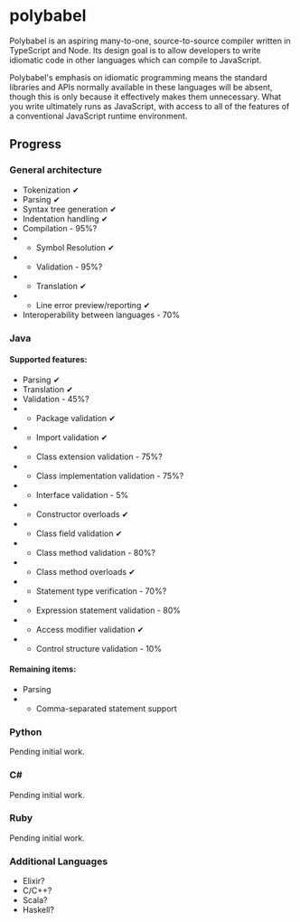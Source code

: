 # polybabel

Polybabel is an aspiring many-to-one, source-to-source compiler written in TypeScript and Node. Its design goal is to allow developers to write idiomatic code in other languages which can compile to JavaScript.

Polybabel's emphasis on idiomatic programming means the standard libraries and APIs normally available in these languages will be absent, though this is only because it effectively makes them unnecessary. What you write ultimately runs as JavaScript, with access to all of the features of a conventional JavaScript runtime environment.

## Progress

### General architecture

* Tokenization ✔
* Parsing ✔
* Syntax tree generation ✔
* Indentation handling ✔
* Compilation - 95%?
* * Symbol Resolution ✔
* * Validation - 95%?
* * Translation ✔
* * Line error preview/reporting ✔
* Interoperability between languages - 70%

### Java
#### Supported features:
* Parsing ✔
* Translation ✔
* Validation - 45%?
* * Package validation ✔
* * Import validation ✔
* * Class extension validation - 75%?
* * Class implementation validation - 75%?
* * Interface validation - 5%
* * Constructor overloads ✔
* * Class field validation ✔
* * Class method validation - 80%?
* * Class method overloads ✔
* * Statement type verification - 70%?
* * Expression statement validation - 80%
* * Access modifier validation ✔
* * Control structure validation - 10%
#### Remaining items:
* Parsing
* * Comma-separated statement support

### Python
Pending initial work.

### C#
Pending initial work.

### Ruby
Pending initial work.

### Additional Languages
* Elixir?
* C/C++?
* Scala?
* Haskell?